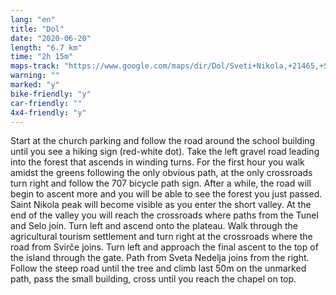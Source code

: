 ```yaml
---
lang: "en"
title: "Dol"
date: "2020-06-20"
length: "6.7 km"
time: "2h 15m"
maps-track: "https://www.google.com/maps/dir/Dol/Sveti+Nikola,+21465,+Svir%C4%8De/@43.1566889,16.5858673,14z/data=!3m1!4b1!4m14!4m13!1m5!1m1!1s0x134a7e11b69fefe7:0x97201c81f935f425!2m2!1d16.6138481!2d43.1688321!1m5!1m1!1s0x134a7e589243301b:0xb511ab261b2d9d7e!2m2!1d16.597556!2d43.144528!3e2!5m1!1e4"
warning: ""
marked: "y"
bike-friendly: "y"
car-friendly: ""
4x4-friendly: "y"
---
```


Start at the church parking and follow the road around the school building until you see a hiking sign (red-white dot). Take the left gravel road leading into the forest that ascends in winding turns. For the first hour you walk amidst the greens following the only obvious path, at the only crossroads turn right and follow the 707 bicycle path sign. After a while, the road will begin to ascent more and you will be able to see the forest you just passed. Saint Nikola peak will become visible as you enter the short valley. At the end of the valley you will reach the crossroads where paths from the Tunel and Selo join. Turn left and ascend onto the plateau. Walk through the agricultural tourism settlement and turn right at the crossroads where the road from Svirče joins. Turn left and approach the final ascent to the top of the island through the gate. Path from Sveta Nedelja joins from the right. Follow the steep road until the tree and climb last 50m on the unmarked path, pass the small building, cross until you reach the chapel on top.